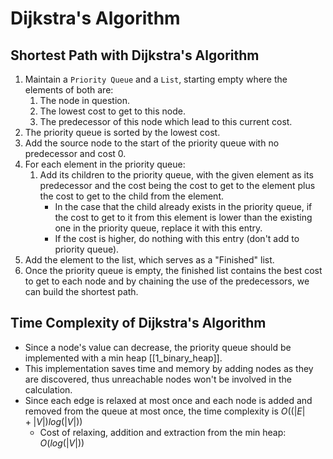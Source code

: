# Dijkstra's Algorithm

## Shortest Path with Dijkstra's Algorithm
1. Maintain a `Priority Queue` and a `List`, starting empty where the elements of both are:
	1. The node in question. 
	2. The lowest cost to get to this node. 
	3. The predecessor of this node which lead to this current cost.
2. The priority queue is sorted by the lowest cost.
3. Add the source node to the start of the priority queue with no predecessor and cost 0.
4. For each element in the priority queue: 
	1. Add its children to the priority queue, with the given element as its predecessor and the cost being the cost to get to the element plus the cost to get to the child from the element.
		* In the case that the child already exists in the priority queue, if the cost to get to it from this element is lower than the existing one in the priority queue, replace it with this entry.
		* If the cost is higher, do nothing with this entry (don't add to priority queue).
5. Add the element to the list, which serves as a "Finished" list.
7. Once the priority queue is empty, the finished list contains the best cost to get to each node and by chaining the use of the predecessors, we can build the shortest path.

## Time Complexity of Dijkstra's Algorithm
* Since a node's value can decrease, the priority queue should be implemented with a min heap [[1_binary_heap]].
* This implementation saves time and memory by adding nodes as they are discovered, thus unreachable nodes won't be involved in the calculation. 
* Since each edge is relaxed at most once and each node is added and removed from the queue at most once, the time complexity is $O((|E| + |V| )log(|V|))$
	* Cost of relaxing, addition and extraction from the min heap: $O(log(|V|))$